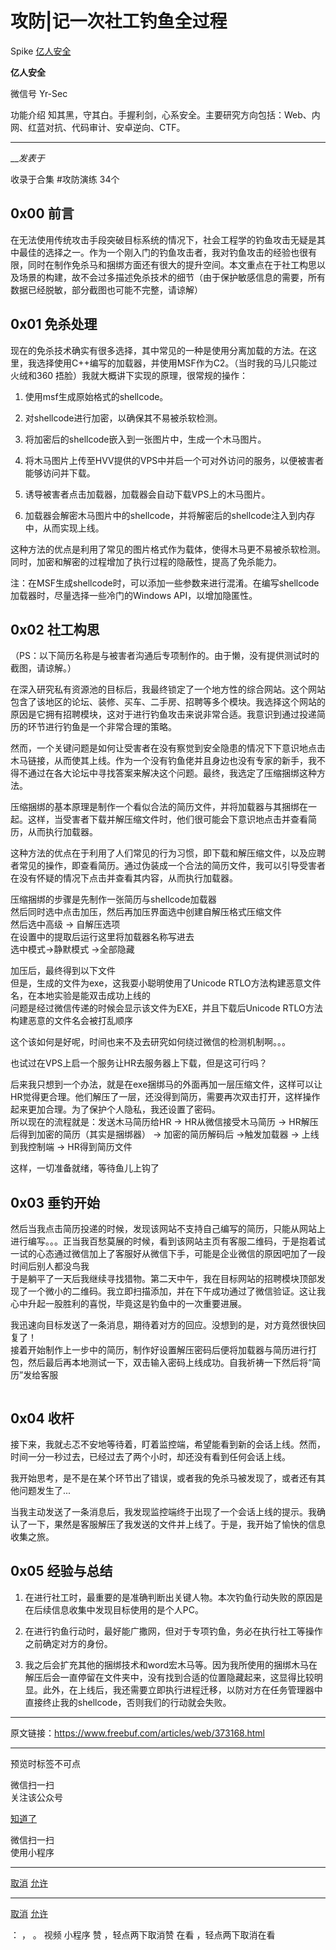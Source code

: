 #  攻防|记一次社工钓鱼全过程

Spike  [ 亿人安全 ](javascript:void\(0\);)

**亿人安全** ![]()

微信号 Yr-Sec

功能介绍 知其黑，守其白。手握利剑，心系安全。主要研究方向包括：Web、内网、红蓝对抗、代码审计、安卓逆向、CTF。

____

___发表于_

收录于合集 #攻防演练 34个

## 0x00 前言

在无法使用传统攻击手段突破目标系统的情况下，社会工程学的钓鱼攻击无疑是其中最佳的选择之一。作为一个刚入门的钓鱼攻击者，我对钓鱼攻击的经验也很有限，同时在制作免杀马和捆绑方面还有很大的提升空间。本文重点在于社工构思以及场景的构建，故不会过多描述免杀技术的细节（由于保护敏感信息的需要，所有数据已经脱敏，部分截图也可能不完整，请谅解）

## 0x01 免杀处理

现在的免杀技术确实有很多选择，其中常见的一种是使用分离加载的方法。在这里，我选择使用C++编写的加载器，并使用MSF作为C2。（当时我的马儿只能过火绒和360
捂脸）我就大概讲下实现的原理，很常规的操作：

  1. 使用msf生成原始格式的shellcode。

  2. 对shellcode进行加密，以确保其不易被杀软检测。

  3. 将加密后的shellcode嵌入到一张图片中，生成一个木马图片。

  4. 将木马图片上传至HVV提供的VPS中并启一个可对外访问的服务，以便被害者能够访问并下载。

  5. 诱导被害者点击加载器，加载器会自动下载VPS上的木马图片。

  6. 加载器会解密木马图片中的shellcode，并将解密后的shellcode注入到内存中，从而实现上线。

这种方法的优点是利用了常见的图片格式作为载体，使得木马更不易被杀软检测。同时，加密和解密的过程增加了执行过程的隐蔽性，提高了免杀能力。

注：在MSF生成shellcode时，可以添加一些参数来进行混淆。在编写shellcode加载器时，尽量选择一些冷门的Windows API，以增加隐匿性。

## 0x02 社工构思

（PS：以下简历名称是与被害者沟通后专项制作的。由于懒，没有提供测试时的截图，请谅解。）

在深入研究私有资源池的目标后，我最终锁定了一个地方性的综合网站。这个网站包含了该地区的论坛、装修、买车、二手房、招聘等多个模块。我选择这个网站的原因是它拥有招聘模块，这对于进行钓鱼攻击来说非常合适。我意识到通过投递简历的环节进行钓鱼是一个非常合理的策略。

然而，一个关键问题是如何让受害者在没有察觉到安全隐患的情况下下意识地点击木马链接，从而使其上线。作为一个没有钓鱼佬并且身边也没有专家的新手，我不得不通过在各大论坛中寻找答案来解决这个问题。最终，我选定了压缩捆绑这种方法。

压缩捆绑的基本原理是制作一个看似合法的简历文件，并将加载器与其捆绑在一起。这样，当受害者下载并解压缩文件时，他们很可能会下意识地点击并查看简历，从而执行加载器。

这种方法的优点在于利用了人们常见的行为习惯，即下载和解压缩文件，以及应聘者常见的操作，即查看简历。通过伪装成一个合法的简历文件，我可以引导受害者在没有怀疑的情况下点击并查看其内容，从而执行加载器。

压缩捆绑的步骤是先制作一张简历与shellcode加载器  
![]()  
然后同时选中点击加压，然后再加压界面选中创建自解压格式压缩文件  
![]()  
然后选中高级 -> 自解压选项  
![]()  
在设置中的提取后运行这里将加载器名称写进去  
![]()  
选中模式->静默模式 ->全部隐藏

![]()  
加压后，最终得到以下文件  
![]()  
但是，生成的文件为exe，这我耍小聪明使用了Unicode RTLO方法构建恶意文件名，在本地实验是能双击成功上线的  
![]()  
问题是经过微信传递的时候会显示该文件为EXE，并且下载后Unicode RTLO方法构建恶意的文件名会被打乱顺序

![]()  
这个该如何是好呢，时间也来不及去研究如何绕过微信的检测机制啊。。。

也试过在VPS上启一个服务让HR去服务器上下载，但是这可行吗？

后来我只想到一个办法，就是在exe捆绑马的外面再加一层压缩文件，这样可以让HR觉得更合理。他们解压了一层，还没得到简历，需要再次双击打开，这样操作起来更加合理。为了保护个人隐私，我还设置了密码。  
![]()  
所以现在的流程就是：发送木马简历给HR -> HR从微信接受木马简历 -> HR解压后得到加密的简历（其实是捆绑器） -> 加密的简历解码后 ->触发加载器
-> 上线到我控制端 -> HR得到简历文件

这样，一切准备就绪，等待鱼儿上钩了

## 0x03 垂钓开始

然后当我点击简历投递的时候，发现该网站不支持自己编写的简历，只能从网站上进行编写。。。正当我百愁莫展的时候，看到该网站主页有客服二维码，于是抱着试一试的心态通过微信加上了客服好从微信下手，可能是企业微信的原因吧加了一段时间后别人都没鸟我  
![]()  
于是躺平了一天后我继续寻找猎物。第二天中午，我在目标网站的招聘模块顶部发现了一个微小的二维码。我立即扫描添加，并在下午成功通过了微信验证。这让我心中升起一股胜利的喜悦，毕竟这是钓鱼中的一次重要进展。

我迅速向目标发送了一条消息，期待着对方的回应。没想到的是，对方竟然很快回复了！  
![]()  
接着开始制作上一步中的简历，制作好设置解压密码后便将加载器与简历进行打包，然后最后再本地测试一下，双击输入密码上线成功。自我祈祷一下然后将“简历”发给客服

![]()

## 0x04 收杆

接下来，我就忐忑不安地等待着，盯着监控端，希望能看到新的会话上线。然而，时间一分一秒过去，已经过去了两个小时，却还没有看到任何会话上线。

我开始思考，是不是在某个环节出了错误，或者我的免杀马被发现了，或者还有其他问题发生了...

当我主动发送了一条消息后，我发现监控端终于出现了一个会话上线的提示。我确认了一下，果然是客服解压了我发送的文件并上线了。于是，我开始了愉快的信息收集之旅。  
![]()  
![]()

## 0x05 经验与总结

  1. 在进行社工时，最重要的是准确判断出关键人物。本次钓鱼行动失败的原因是在后续信息收集中发现目标使用的是个人PC。

  2. 在进行钓鱼行动时，最好能广撒网，但对于专项钓鱼，务必在执行社工等操作之前确定对方的身份。

  3. 我之后会扩充其他的捆绑技术和word宏木马等。因为我所使用的捆绑木马在解压后会一直停留在文件夹中，没有找到合适的位置隐藏起来，这显得比较明显。此外，在上线后，我还需要立即执行进程迁移，以防对方在任务管理器中直接终止我的shellcode，否则我们的行动就会失败。

* * *

原文链接：https://www.freebuf.com/articles/web/373168.html

* * *

  

  

预览时标签不可点

微信扫一扫  
关注该公众号

[知道了](javascript:;)

微信扫一扫  
使用小程序

****

[取消](javascript:void\(0\);) [允许](javascript:void\(0\);)

****

[取消](javascript:void\(0\);) [允许](javascript:void\(0\);)

： ， 。   视频 小程序 赞 ，轻点两下取消赞 在看 ，轻点两下取消在看

